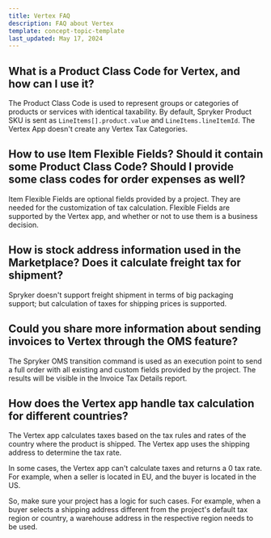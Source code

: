 ```yaml
---
title: Vertex FAQ
description: FAQ about Vertex
template: concept-topic-template
last_updated: May 17, 2024
---
```


## What is a Product Class Code for Vertex, and how can I use it?

The Product Class Code is used to represent groups or categories of products or services with identical taxability. By default, Spryker Product SKU is sent as `LineItems[].product.value` and `LineItems.lineItemId`. The Vertex App doesn't create any Vertex Tax Categories.


## How to use Item Flexible Fields? Should it contain some Product Class Code? Should I provide some class codes for order expenses as well?

​Item Flexible Fields are optional fields provided by a project. They are needed for the customization of tax calculation. Flexible Fields are supported by the Vertex app, and whether or not to use them is a business decision.


## How is stock address information used in the Marketplace? Does it calculate freight tax for shipment?

Spryker doesn't support freight shipment in terms of big packaging support; but calculation of taxes for shipping prices is supported.


## Could you share more information about sending invoices to Vertex through the OMS feature?

The Spryker OMS transition command is used as an execution point to send a full order with all existing and custom fields provided by the project. The results will be visible in the Invoice Tax Details report.


## How does the Vertex app handle tax calculation for different countries?

The Vertex app calculates taxes based on the tax rules and rates of the country where the product is shipped. The Vertex app uses the shipping address to determine the tax rate.

In some cases, the Vertex app can't calculate taxes and returns a 0 tax rate. For example, when a seller is located in EU, and the buyer is located in the US.

So, make sure your project has a logic for such cases. For example, when a buyer selects a shipping address different from the project's default tax region or country, a warehouse address in the respective region needs to be used.  
